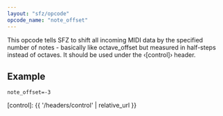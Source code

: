 ```yaml
---
layout: "sfz/opcode"
opcode_name: "note_offset"
---
```

This opcode tells SFZ to shift all incoming MIDI data by the specified number of
notes - basically like octave_offset but measured in half-steps instead of octaves.
It should be used under the ‹[control]› header.

## Example

```
note_offset=-3
```


[control]: {{ '/headers/control' | relative_url }}
